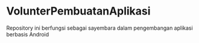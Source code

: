 # VolunterPembuatanAplikasi
Repository ini berfungsi sebagai sayembara dalam pengembangan aplikasi berbasis Android
